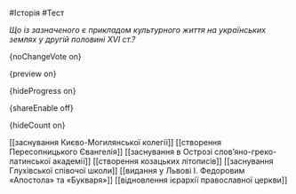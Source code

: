 #Історія #Тест

*Що із зазначеного є прикладом культурного життя на українських землях у другій половині XVI ст.?*

{noChangeVote on}

{preview on}

{hideProgress on}

{shareEnable off}

{hideCount on}

[[заснування Києво-Могилянської колегії]]
[[створення Пересопницького Євангелія]]
[[заснування в Острозі слов’яно-греко-латинської академії]]
[[створення козацьких літописів]]
[[заснування Глухівської співочої школи]]
[[видання у Львові І. Федоровим «Апостола» та «Букваря»]]
[[відновлення ієрархії православної церкви]]
